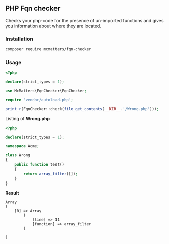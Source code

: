 ## PHP Fqn checker

Checks your php-code for the presence of un-imported functions and gives you information about where they are located.

### Installation

```bash
composer require mcmatters/fqn-checker
```

### Usage

```php
<?php

declare(strict_types = 1);

use McMatters\FqnChecker\FqnChecker;

require 'vendor/autoload.php';

print_r(FqnChecker::check(file_get_contents(__DIR__.'/Wrong.php')));
```

Listing of **Wrong.php**

```php
<?php

declare(strict_types = 1);

namespace Acme;

class Wrong
{
    public function test()
    {
        return array_filter([]);
    }
}
```

**Result**
```text
Array
(
    [0] => Array
        (
            [line] => 11
            [function] => array_filter
        )

)
```

